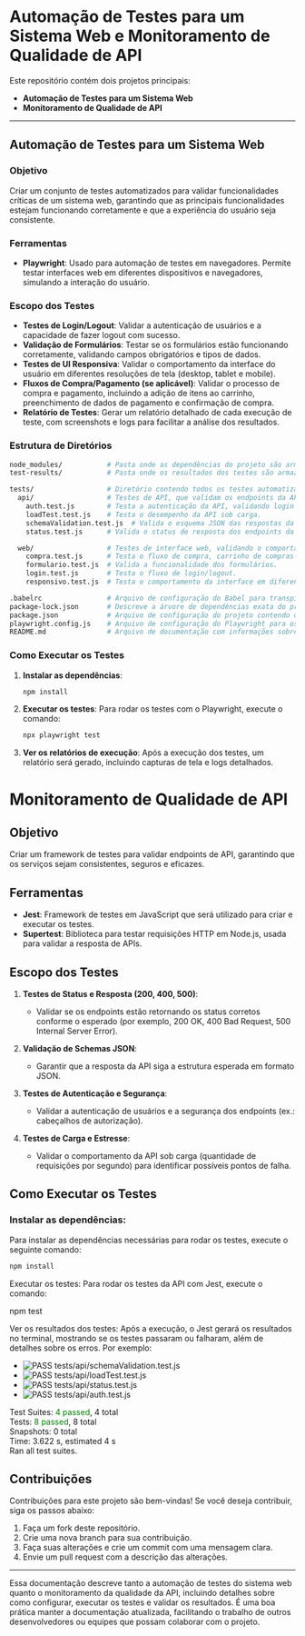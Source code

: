 # Automação de Testes para um Sistema Web e Monitoramento de Qualidade de API

Este repositório contém dois projetos principais:

- **Automação de Testes para um Sistema Web**
- **Monitoramento de Qualidade de API**

---

## Automação de Testes para um Sistema Web

### Objetivo
Criar um conjunto de testes automatizados para validar funcionalidades críticas de um sistema web, garantindo que as principais funcionalidades estejam funcionando corretamente e que a experiência do usuário seja consistente.

### Ferramentas
- **Playwright**: Usado para automação de testes em navegadores. Permite testar interfaces web em diferentes dispositivos e navegadores, simulando a interação do usuário.

### Escopo dos Testes
- **Testes de Login/Logout**: Validar a autenticação de usuários e a capacidade de fazer logout com sucesso.
- **Validação de Formulários**: Testar se os formulários estão funcionando corretamente, validando campos obrigatórios e tipos de dados.
- **Testes de UI Responsiva**: Validar o comportamento da interface do usuário em diferentes resoluções de tela (desktop, tablet e mobile).
- **Fluxos de Compra/Pagamento (se aplicável)**: Validar o processo de compra e pagamento, incluindo a adição de itens ao carrinho, preenchimento de dados de pagamento e confirmação de compra.
- **Relatório de Testes**: Gerar um relatório detalhado de cada execução de teste, com screenshots e logs para facilitar a análise dos resultados.

### Estrutura de Diretórios
```bash
node_modules/           # Pasta onde as dependências do projeto são armazenadas.
test-results/           # Pasta onde os resultados dos testes são armazenados.

tests/                  # Diretório contendo todos os testes automatizados do projeto.
  api/                  # Testes de API, que validam os endpoints da API.
    auth.test.js        # Testa a autenticação da API, validando login e autenticação.
    loadTest.test.js    # Testa o desempenho da API sob carga.
    schemaValidation.test.js  # Valida o esquema JSON das respostas da API.
    status.test.js      # Valida o status de resposta dos endpoints da API.

  web/                  # Testes de interface web, validando o comportamento das páginas.
    compra.test.js      # Testa o fluxo de compra, carrinho de compras e pagamento.
    formulario.test.js  # Valida a funcionalidade dos formulários.
    login.test.js       # Testa o fluxo de login/logout.
    responsivo.test.js  # Testa o comportamento da interface em diferentes resoluções de tela.

.babelrc                # Arquivo de configuração do Babel para transpilar o código JavaScript.
package-lock.json       # Descreve a árvore de dependências exata do projeto.
package.json            # Arquivo de configuração do projeto contendo dependências e scripts.
playwright.config.js    # Arquivo de configuração do Playwright para os testes de interface.
README.md               # Arquivo de documentação com informações sobre o projeto e como usá-lo.
```
### Como Executar os Testes

1. **Instalar as dependências**:

    ```bash
    npm install
    ```

2. **Executar os testes**: Para rodar os testes com o Playwright, execute o comando:

    ```bash
    npx playwright test
    ```

3. **Ver os relatórios de execução**: Após a execução dos testes, um relatório será gerado, incluindo capturas de tela e logs detalhados.

# Monitoramento de Qualidade de API

## Objetivo
Criar um framework de testes para validar endpoints de API, garantindo que os serviços sejam consistentes, seguros e eficazes.

## Ferramentas
- **Jest**: Framework de testes em JavaScript que será utilizado para criar e executar os testes.
- **Supertest**: Biblioteca para testar requisições HTTP em Node.js, usada para validar a resposta de APIs.

## Escopo dos Testes
1. **Testes de Status e Resposta (200, 400, 500)**:
   - Validar se os endpoints estão retornando os status corretos conforme o esperado (por exemplo, 200 OK, 400 Bad Request, 500 Internal Server Error).
   
2. **Validação de Schemas JSON**:
   - Garantir que a resposta da API siga a estrutura esperada em formato JSON.

3. **Testes de Autenticação e Segurança**:
   - Validar a autenticação de usuários e a segurança dos endpoints (ex.: cabeçalhos de autorização).

4. **Testes de Carga e Estresse**:
   - Validar o comportamento da API sob carga (quantidade de requisições por segundo) para identificar possíveis pontos de falha.

## Como Executar os Testes

### Instalar as dependências:
Para instalar as dependências necessárias para rodar os testes, execute o seguinte comando:
```bash
npm install
```

Executar os testes:
Para rodar os testes da API com Jest, execute o comando:

npm test


Ver os resultados dos testes:
Após a execução, o Jest gerará os resultados no terminal, mostrando se os testes passaram ou falharam, além de detalhes sobre os erros. Por exemplo:

- ![PASS](https://img.shields.io/badge/PASS-100%25-brightgreen)
  tests/api/schemaValidation.test.js
- ![PASS](https://img.shields.io/badge/PASS-100%25-brightgreen)
  tests/api/loadTest.test.js
- ![PASS](https://img.shields.io/badge/PASS-100%25-brightgreen)
  tests/api/status.test.js
- ![PASS](https://img.shields.io/badge/PASS-100%25-brightgreen)
  tests/api/auth.test.js

Test Suites: <span style="color:green">4 passed</span>, 4 total  
Tests: <span style="color:green">8 passed</span>, 8 total  
Snapshots: 0 total  
Time: 3.622 s, estimated 4 s  
Ran all test suites.


## Contribuições

Contribuições para este projeto são bem-vindas! Se você deseja contribuir, siga os passos abaixo:

1. Faça um fork deste repositório.
2. Crie uma nova branch para sua contribuição.
3. Faça suas alterações e crie um commit com uma mensagem clara.
4. Envie um pull request com a descrição das alterações.

---

Essa documentação descreve tanto a automação de testes do sistema web quanto o monitoramento da qualidade da API, incluindo detalhes sobre como configurar, executar os testes e validar os resultados. É uma boa prática manter a documentação atualizada, facilitando o trabalho de outros desenvolvedores ou equipes que possam colaborar com o projeto.
